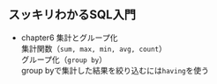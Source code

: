## スッキリわかるSQL入門
- chapter6 集計とグループ化  
集計関数（`sum, max, min, avg, count`）  
グループ化（`group by`）  
group byで集計した結果を絞り込むには`having`を使う
